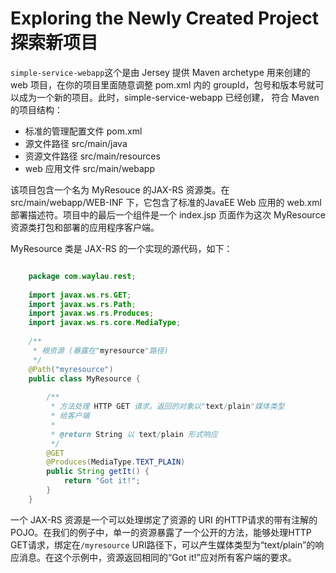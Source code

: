Exploring the Newly Created Project 探索新项目
========================

`simple-service-webapp`这个是由 Jersey 提供 Maven archetype 用来创建的 web 项目，在你的项目里面随意调整 pom.xml 内的 groupId，包号和版本号就可以成为一个新的项目。此时，simple-service-webapp 已经创建， 符合 Maven 的项目结构：

* 标准的管理配置文件 pom.xml
* 源文件路径 src/main/java
* 资源文件路径 src/main/resources
* web 应用文件 src/main/webapp


该项目包含一个名为 MyResouce 的JAX-RS 资源类。在 src/main/webapp/WEB-INF 下，它包含了标准的JavaEE Web 应用的 web.xml 部署描述符。项目中的最后一个组件是一个 index.jsp 页面作为这次 MyResource 资源类打包和部署的应用程序客户端。

MyResource 类是 JAX-RS 的一个实现的源代码，如下： 

```java

	package com.waylau.rest;
	
	import javax.ws.rs.GET;
	import javax.ws.rs.Path;
	import javax.ws.rs.Produces;
	import javax.ws.rs.core.MediaType;
	
	/**
	 * 根资源 (暴露在"myresource"路径)
	 */
	@Path("myresource")
	public class MyResource {
	
	    /**
	     * 方法处理 HTTP GET 请求。返回的对象以"text/plain"媒体类型
		 * 给客户端
	     *
	     * @return String 以 text/plain 形式响应
	     */
	    @GET
	    @Produces(MediaType.TEXT_PLAIN)
	    public String getIt() {
	        return "Got it!";
	    }
	}

```

一个 JAX-RS 资源是一个可以处理绑定了资源的 URI 的HTTP请求的带有注解的 POJO。在我们的例子中，单一的资源暴露了一个公开的方法，能够处理HTTP GET请求，绑定在`/myresource` URI路径下，可以产生媒体类型为“text/plain”的响应消息。在这个示例中，资源返回相同的“Got it!”应对所有客户端的要求。

